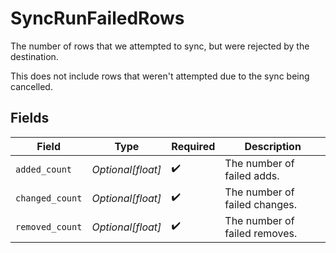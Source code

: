 # SyncRunFailedRows

The number of rows that we attempted to sync, but were rejected by the
destination.

This does not include rows that weren't attempted due to the sync being
cancelled.


## Fields

| Field                         | Type                          | Required                      | Description                   |
| ----------------------------- | ----------------------------- | ----------------------------- | ----------------------------- |
| `added_count`                 | *Optional[float]*             | :heavy_check_mark:            | The number of failed adds.    |
| `changed_count`               | *Optional[float]*             | :heavy_check_mark:            | The number of failed changes. |
| `removed_count`               | *Optional[float]*             | :heavy_check_mark:            | The number of failed removes. |